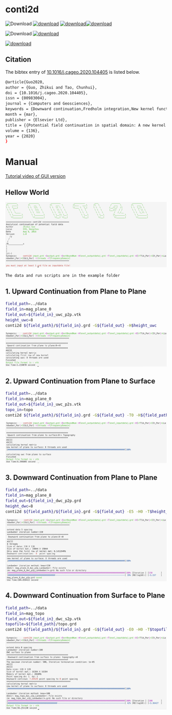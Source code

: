 # conti2d

![Download](https://img.shields.io/badge/Download-orange.svg)   [![download](https://img.shields.io/badge/binary-win-green.svg)](https://github.com/CosmicScholar/conti2d/archive/2.0.zip)   [![download](https://img.shields.io/badge/binary-OSX-green.svg)](https://github.com/CosmicScholar/conti2d)[![download](https://img.shields.io/badge/source-v2.0-green.svg)](https://github.com/CosmicScholar/conti2d)

![Download](https://img.shields.io/badge/Documents-orange.svg) [![download](https://img.shields.io/badge/Doxygen-doc-green.svg)](https://cosmicscholar.github.io/conti2d/)

[![download](https://img.shields.io/badge/doi-10.1016/j.cageo.2020.104405-green.svg)](https://www.doi.org/10.1016/j.cageo.2020.104405)

## Citation
The bibtex entry of [10.1016/j.cageo.2020.104405](https://www.doi.org/10.1016/j.cageo.2020.104405) is listed below.

```bash
@article{Guo2020,
author = {Guo, Zhikui and Tao, Chunhui},
doi = {10.1016/j.cageo.2020.104405},
issn = {00983004},
journal = {Computers and Geosciences},
keywords = {Downward continuation,Fredholm integration,New kernel function,Potential field,Spatial domain,Surface to surface},
month = {mar},
publisher = {Elsevier Ltd},
title = {{Potential field continuation in spatial domain: A new kernel function and its numerical scheme}},
volume = {136},
year = {2020}
}

```

# Manual

[Tutorial video of GUI version](https://youtu.be/jQcnD3rnlkg)

## Hellow World

![](figures/snapshot/hello.png)

    The data and run scripts are in the example folder

## 1. Upward Continuation from Plane to Plane

```bash
field_path=../data
field_in=mag_plane_0
field_out=${field_in}_uwc_p2p.vtk
height_uwc=8
conti2d ${field_path}/${field_in}.grd -G${field_out} -H$height_uwc
```
![](figures/snapshot/uwc_p2p.png)

## 2. Upward Continuation from Plane to Surface

```bash
field_path=../data
field_in=mag_plane_0
field_out=${field_in}_uwc_p2s.vtk
topo_in=topo
conti2d ${field_path}/${field_in}.grd -G${field_out} -T0 -H${field_path}/${topo_in}.grd 
```
![](figures/snapshot/uwc_p2s.png)

## 3. Downward Continuation from Plane to Plane

```bash
field_path=../data
field_in=mag_plane_8
field_out=${field_in}_dwc_p2p.grd
height_dwc=8
conti2d ${field_path}/${field_in}.grd -G${field_out} -E5 -H0 -T$height_dwc -D+L1500  
```
![](figures/snapshot/dwc_p2p.png)

## 4. Downward Continuation from Surface to Plane

```bash
field_path=../data
field_in=mag_topo   
field_out=${field_in}_dwc_s2p.vtk
topofile=${field_path}/topo.grd
conti2d ${field_path}/${field_in}.grd -G${field_out} -E0 -H0 -T$topofile -D+L1500 
```
![](figures/snapshot/dwc_s2p.png)